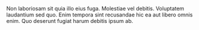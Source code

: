 Non laboriosam sit quia illo eius fuga. Molestiae vel debitis. Voluptatem laudantium sed quo. Enim tempora sint recusandae hic ea aut libero omnis enim. Quo deserunt fugiat harum debitis ipsum ab.